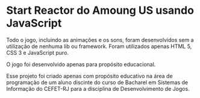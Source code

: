 # Start Reactor do Amoung US usando JavaScript

Todo o jogo, incluindo as animações e os sons, foram desenvolvidos sem a utilização de nenhuma lib ou framework. Foram utilizados apenas HTML 5, CSS 3 e JavaScript puro.

O jogo foi desenvolvido apenas para propósito educacional.

Esse projeto foi criado apenas com propósito educativo na área de programação de um aluno discinte do curso de Bacharel em Sistemas de Informação do CEFET-RJ para a disciplina de Desenvolvimento de Jogos.
